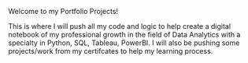 Welcome to my Portfolio Projects!

This is where I will push all my code and logic to help create a digital notebook of my professional growth in the field of Data Analytics with a specialty in Python, SQL, Tableau, PowerBI.
I will also be pushing some projects/work from my certifcates to help my learning process.
